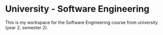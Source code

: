 # University - Software Engineering

This is my workspace for the Software Engineering course from university (year 2, semester 2).